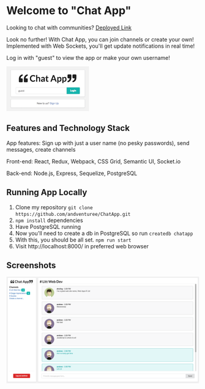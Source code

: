 # Welcome to "Chat App"

Looking to chat with communities? [Deployed Link](http://aw-chat-app.herokuapp.com/login)

Look no further! With Chat App, you can join channels or create your own! Implemented with Web Sockets, you'll get update notifications in real time!

Log in with "guest" to view the app or make your own username!

![Preview - login](/public/img/login.png)

## Features and Technology Stack

App features: Sign up with just a user name (no pesky passwords), send messages, create channels

Front-end: React, Redux, Webpack, CSS Grid, Semantic UI, Socket.io

Back-end: Node.js, Express, Sequelize, PostgreSQL

## Running App Locally

1.  Clone my repository `git clone https://github.com/andventuree/ChatApp.git`
2.  `npm install` dependencies
3.  Have PostgreSQL running
4.  Now you'll need to create a db in PostgreSQL so run `createdb chatapp`
5.  With this, you should be all set. `npm run start`
6.  Visit http://localhost:8000/ in preferred web browser

## Screenshots

![Preview - full app](/public/img/Chat-app-preview.png)

